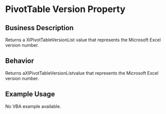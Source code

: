 # PivotTable Version Property

## Business Description
Returns a XlPivotTableVersionList value that represents the Microsoft Excel version number.

## Behavior
Returns aXlPivotTableVersionListvalue that represents the Microsoft Excel version number.

## Example Usage
No VBA example available.